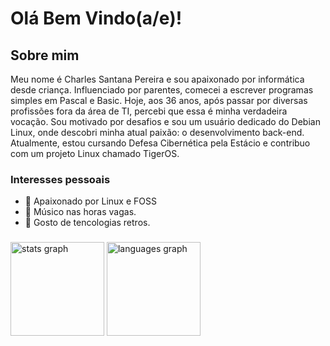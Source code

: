 # Olá Bem Vindo(a/e)!

## Sobre mim

Meu nome é Charles Santana Pereira e sou apaixonado por informática desde criança. Influenciado por parentes, comecei a escrever programas simples em Pascal e Basic. Hoje, aos 36 anos, após passar por diversas profissões fora da área de TI, percebi que essa é minha verdadeira vocação. Sou motivado por desafios e sou um usuário dedicado do Debian Linux, onde descobri minha atual paixão: o desenvolvimento back-end. Atualmente, estou cursando Defesa Cibernética pela Estácio e contribuo com um projeto Linux chamado TigerOS.

### Interesses pessoais

- 🐧 Apaixonado por Linux e FOSS
- 🎸 Músico nas horas vagas.
- 💾 Gosto de tencologias retros.

###

<img src="https://github-readme-stats.vercel.app/api?username=selrahcsan&hide_title=false&hide_rank=false&show_icons=true&include_all_commits=true&count_private=true&disable_animations=false&theme=dracula&locale=en&hide_border=false&order=1" height="150" alt="stats graph"  /> 
<img src="https://github-readme-stats.vercel.app/api/top-langs?username=selrahcsan&locale=en&hide_title=false&layout=compact&card_width=320&langs_count=5&theme=dracula&hide_border=false&order=2" height="150" alt="languages graph"  />





